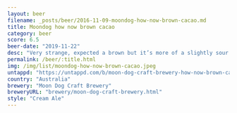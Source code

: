 ```yaml
---
layout: beer
filename: _posts/beer/2016-11-09-moondog-how-now-brown-cacao.md
title: Moondog how now brown cacao
category: beer
score: 6.5
beer-date: "2019-11-22"
desc: "Very strange, expected a brown but it’s more of a slightly sour pale. Not so much bad, just not to style"
permalink: /beer/:title.html
img: /img/list/moondog-how-now-brown-cacao.jpeg
untappd: "https://untappd.com/b/moon-dog-craft-brewery-how-now-brown-cacao/3372043"
country: "Australia"
brewery: "Moon Dog Craft Brewery"
breweryURL: "brewery/moon-dog-craft-brewery.html"
style: "Cream Ale"
---
```

